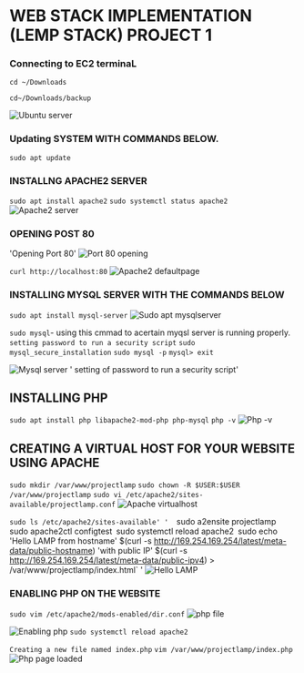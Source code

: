 # WEB STACK IMPLEMENTATION (LEMP STACK) PROJECT 1
### Connecting to EC2 terminaL

`cd ~/Downloads`

`cd~/Downloads/backup` 

![Ubuntu server](./images/Ubuntu%20server%20.png)

### Updating SYSTEM WITH COMMANDS BELOW.
`sudo apt update`
### INSTALLNG APACHE2 SERVER 
`sudo apt install apache2`
`sudo systemctl status apache2`
![Apache2 server](./images/Apache2%20server.png)

### OPENING POST 80
'Opening Port 80'
![Port 80 opening](./images/Port%2080%20opened.png)

`curl http://localhost:80`
![Apache2 defaultpage](./images/Apache%20defaultpage.png)
### INSTALLING MYSQL SERVER WITH THE COMMANDS BELOW
`sudo apt install mysql-server`
![Sudo apt mysqlserver](./images/Sudo%20apt%20install%20mysqlserver.png)

`sudo mysql`- using this cmmad to acertain myqsl server is running properly.
`setting password to run a security script`
`sudo mysql_secure_installation`
`sudo mysql -p`
`mysql> exit`

![Mysql server](./images/Mysql%20server.png)
' setting of password to run a security script'
 
##  INSTALLING PHP
`sudo apt install php libapache2-mod-php php-mysql`
`php -v`
![Php -v](./images/Php%20-v.png)

##  CREATING A VIRTUAL HOST FOR YOUR WEBSITE USING APACHE
`sudo mkdir /var/www/projectlamp`
`sudo chown -R $USER:$USER /var/www/projectlamp`
`sudo vi /etc/apache2/sites-available/projectlamp.conf`
![Apache virtualhost](./images/apache%20virtualhost.png)

`sudo ls /etc/apache2/sites-available'
' 
`sudo a2ensite projectlamp`
`sudo apache2ctl configtest`
`sudo systemctl reload apache2`
`sudo echo 'Hello LAMP from hostname' $(curl -s http://169.254.169.254/latest/meta-data/public-hostname) 'with public IP' $(curl -s http://169.254.169.254/latest/meta-data/public-ipv4) > /var/www/projectlamp/index.html`
' ![Hello LAMP](./images/Hello%20LAMP.png)

###  ENABLING PHP ON THE WEBSITE
`sudo vim /etc/apache2/mods-enabled/dir.conf`
![php file](./images/php%20file.png)

![Enabling php](./images/Enabling%20php.png)
`sudo systemctl reload apache2`

`Creating a new file named index.php`
`vim /var/www/projectlamp/index.php`
![Php page loaded](./images/Php%20page%20loaded.png)
